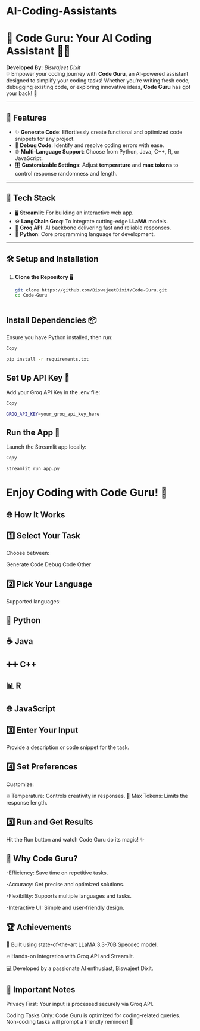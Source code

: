 # AI-Coding-Assistants

# 🚀 **Code Guru: Your AI Coding Assistant** 🧑‍💻

**Developed By:** *Biswajeet Dixit*  
💡 Empower your coding journey with **Code Guru**, an AI-powered assistant designed to simplify your coding tasks! Whether you're writing fresh code, debugging existing code, or exploring innovative ideas, **Code Guru** has got your back! 🎉

---

## 🌟 **Features**
- ✨ **Generate Code**: Effortlessly create functional and optimized code snippets for any project.
- 🐞 **Debug Code**: Identify and resolve coding errors with ease.
- 🌐 **Multi-Language Support**: Choose from Python, Java, C++, R, or JavaScript.
- 🎛️ **Customizable Settings**: Adjust **temperature** and **max tokens** to control response randomness and length.

---

## 🔧 **Tech Stack**
- 🖥️ **Streamlit**: For building an interactive web app.
- ⚙️ **LangChain Groq**: To integrate cutting-edge **LLaMA** models.
- 📡 **Groq API**: AI backbone delivering fast and reliable responses.
- 🐍 **Python**: Core programming language for development.

---

## 🛠️ **Setup and Installation**

1. **Clone the Repository** 🖥️  
   ```bash
   git clone https://github.com/BiswajeetDixit/Code-Guru.git
   cd Code-Guru



## **Install Dependencies** 📦
Ensure you have Python installed, then run:

```bash
Copy

pip install -r requirements.txt
```

## **Set Up API Key** 🔑
Add your Groq API Key in the .env file:

```bash
Copy

GROQ_API_KEY=your_groq_api_key_here
```
## **Run the App** 🚀
Launch the Streamlit app locally:

```bash
Copy

streamlit run app.py
```
# Enjoy Coding with Code Guru! 🎉


## 🌐 How It Works
## 1️⃣ Select Your Task
Choose between:

Generate Code
Debug Code
Other
## 2️⃣ Pick Your Language
Supported languages:

## 🐍 Python
## ☕ Java
## ➕➕ C++
## 📊 R
## 🌐 JavaScript



## 3️⃣ Enter Your Input
Provide a description or code snippet for the task.

## 4️⃣ Set Preferences
Customize:

🔥 Temperature: Controls creativity in responses.
📏 Max Tokens: Limits the response length.
## 5️⃣ Run and Get Results
Hit the Run button and watch Code Guru do its magic! ✨



## 🤖 Why Code Guru?
-Efficiency: Save time on repetitive tasks.

-Accuracy: Get precise and optimized solutions.

-Flexibility: Supports multiple languages and tasks.

-Interactive UI: Simple and user-friendly design.


## 🏆 Achievements
🌟 Built using state-of-the-art LLaMA 3.3-70B Specdec model.

🔥 Hands-on integration with Groq API and Streamlit.

💻 Developed by a passionate AI enthusiast, Biswajeet Dixit.


## 🚨 Important Notes
Privacy First: Your input is processed securely via Groq API.

Coding Tasks Only: Code Guru is optimized for coding-related queries. Non-coding tasks will prompt a friendly reminder! 🛑

